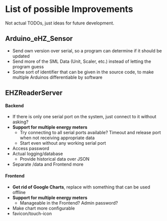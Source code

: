 List of possible Improvements
=============================

Not actual TODOs, just ideas for future development.


Arduino_eHZ_Sensor
------------------

* Send own version over serial, so a program can determine if it should be updated
* Send more of the SML Data (Unit, Scaler, etc.) instead of letting the program guess
* Some sort of identifier that can be given in the source code, to make multiple Arduinos differentiable by software


EHZReaderServer
---------------

#### Backend

* If there is only one serial port on the system, just connect to it without asking?
* **Support for multiple energy meters**
	* Try connecting to all serial ports available? Timeout and release port when not receiving appropriate data
	* Start even without any working serial port
* Access password
* Actual logging/database
	* Provide historical data over JSON
* Separate /data and Frontend more

#### Frontend

* **Get rid of Google Charts**, replace with something that can be used offline
* **Support for multiple energy meters**
	* Manageable in the Frontend? Admin password?
* Make chart more configurable
* favicon/touch-icon
